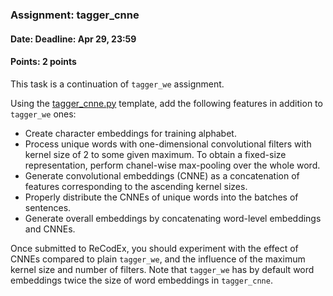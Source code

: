 ### Assignment: tagger_cnne
#### Date: Deadline: Apr 29, 23:59
#### Points: 2 points

This task is a continuation of `tagger_we` assignment.

Using the [tagger_cnne.py](https://github.com/ufal/npfl114/tree/master/labs/08/tagger_cnne.py)
template, add the following features in addition to `tagger_we` ones:
- Create character embeddings for training alphabet.
- Process unique words with one-dimensional convolutional filters with
  kernel size of 2 to some given maximum. To obtain a fixed-size representation,
  perform chanel-wise max-pooling over the whole word.
- Generate convolutional embeddings (CNNE) as a concatenation of features
  corresponding to the ascending kernel sizes.
- Properly distribute the CNNEs of unique words into the batches of sentences.
- Generate overall embeddings by concatenating word-level embeddings and CNNEs.

Once submitted to ReCodEx, you should experiment with the effect of CNNEs
compared to plain `tagger_we`, and the influence of the maximum kernel size and
number of filters. Note that `tagger_we` has by default word embeddings twice
the size of word embeddings in `tagger_cnne`.
